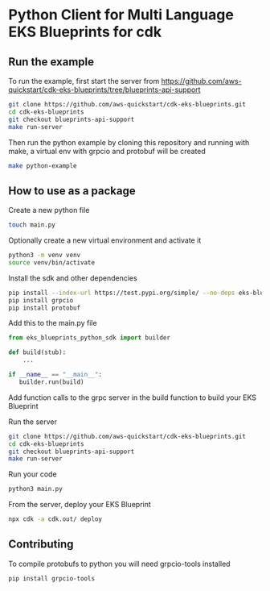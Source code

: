 # Python Client for Multi Language EKS Blueprints for cdk

## Run the example
To run the example, first start the server from https://github.com/aws-quickstart/cdk-eks-blueprints/tree/blueprints-api-support
```bash
git clone https://github.com/aws-quickstart/cdk-eks-blueprints.git
cd cdk-eks-blueprints
git checkout blueprints-api-support
make run-server
```

Then run the python example by cloning this repository and running with make, a virtual env with grpcio and protobuf will be created
```bash
make python-example
```

## How to use as a package

Create a new python file 
```bash
touch main.py
```

Optionally create a new virtual environment and activate it
```bash
python3 -m venv venv
source venv/bin/activate
```

Install the sdk and other dependencies
```bash
pip install --index-url https://test.pypi.org/simple/ --no-deps eks-blueprints-python-sdk
pip install grpcio
pip install protobuf
```

Add this to the main.py file
```python
from eks_blueprints_python_sdk import builder

def build(stub):
    ...

if __name__ == "__main__":
   builder.run(build) 

```

Add function calls to the grpc server in the build function to build your EKS Blueprint

Run the server
```bash
git clone https://github.com/aws-quickstart/cdk-eks-blueprints.git
cd cdk-eks-blueprints
git checkout blueprints-api-support
make run-server
```

Run your code
```bash
python3 main.py
```

From the server, deploy your EKS Blueprint
```bash
npx cdk -a cdk.out/ deploy
```

## Contributing

To compile protobufs to python you will need grpcio-tools installed
```bash
pip install grpcio-tools
```



